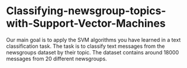 # Classifying-newsgroup-topics-with-Support-Vector-Machines
Our main goal is to apply the SVM algorithms you have learned in a text classification task. The task is to classify text messages from the newsgroups dataset by their topic.  The dataset contains around 18000 messages from 20 different newsgroups.
